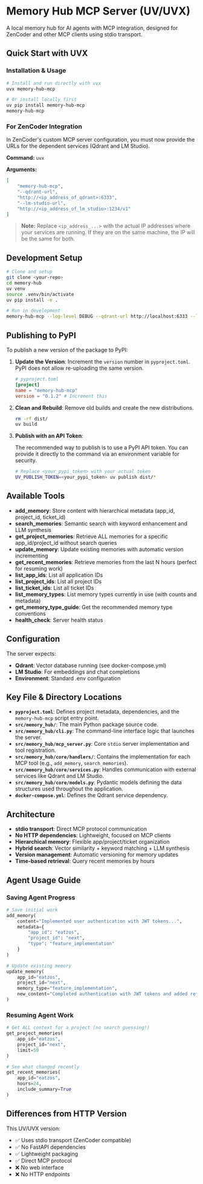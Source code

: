 # Memory Hub MCP Server (UV/UVX)

A local memory hub for AI agents with MCP integration, designed for ZenCoder and other MCP clients using stdio transport.

## Quick Start with UVX

### Installation & Usage

```bash
# Install and run directly with uvx
uvx memory-hub-mcp

# Or install locally first
uv pip install memory-hub-mcp
memory-hub-mcp
```

### For ZenCoder Integration

In ZenCoder's custom MCP server configuration, you must now provide the URLs for the dependent services (Qdrant and LM Studio).

**Command:** `uvx`

**Arguments:** 
```json
[
    "memory-hub-mcp",
    "--qdrant-url",
    "http://<ip_address_of_qdrant>:6333",
    "--lm-studio-url",
    "http://<ip_address_of_lm_studio>:1234/v1"
]
```
> **Note:** Replace `<ip_address_...>` with the actual IP addresses where your services are running. If they are on the same machine, the IP will be the same for both.

## Development Setup

```bash
# Clone and setup
git clone <your-repo>
cd memory-hub
uv venv
source .venv/bin/activate
uv pip install -e .

# Run in development
memory-hub-mcp --log-level DEBUG --qdrant-url http://localhost:6333 --lm-studio-url http://localhost:1234/v1
```

## Publishing to PyPI

To publish a new version of the package to PyPI:

1.  **Update the Version**: Increment the `version` number in `pyproject.toml`. PyPI does not allow re-uploading the same version.
    
    ```toml
    # pyproject.toml
    [project]
    name = "memory-hub-mcp"
    version = "0.1.2" # Increment this
    ```

2.  **Clean and Rebuild**: Remove old builds and create the new distributions.
    
    ```bash
    rm -rf dist/
    uv build
    ```

3.  **Publish with an API Token**:
    
    The recommended way to publish is to use a PyPI API token. You can provide it directly to the command via an environment variable for security.
    
    ```bash
    # Replace <your_pypi_token> with your actual token
    UV_PUBLISH_TOKEN=<your_pypi_token> uv publish dist/*
    ```

## Available Tools

- **add_memory**: Store content with hierarchical metadata (app_id, project_id, ticket_id)
- **search_memories**: Semantic search with keyword enhancement and LLM synthesis
- **get_project_memories**: Retrieve ALL memories for a specific app_id/project_id without search queries
- **update_memory**: Update existing memories with automatic version incrementing
- **get_recent_memories**: Retrieve memories from the last N hours (perfect for resuming work)
- **list_app_ids**: List all application IDs
- **list_project_ids**: List all project IDs  
- **list_ticket_ids**: List all ticket IDs
- **list_memory_types**: List memory types currently in use (with counts and metadata)
- **get_memory_type_guide**: Get the recommended memory type conventions
- **health_check**: Server health status

## Configuration

The server expects:
- **Qdrant**: Vector database running (see docker-compose.yml)
- **LM Studio**: For embeddings and chat completions
- **Environment**: Standard .env configuration

## Key File & Directory Locations

- **`pyproject.toml`**: Defines project metadata, dependencies, and the `memory-hub-mcp` script entry point.
- **`src/memory_hub/`**: The main Python package source code.
- **`src/memory_hub/cli.py`**: The command-line interface logic that launches the server.
- **`src/memory_hub/mcp_server.py`**: Core `stdio` server implementation and tool registration.
- **`src/memory_hub/core/handlers/`**: Contains the implementation for each MCP tool (e.g., `add_memory`, `search_memories`).
- **`src/memory_hub/core/services.py`**: Handles communication with external services like Qdrant and LM Studio.
- **`src/memory_hub/core/models.py`**: Pydantic models defining the data structures used throughout the application.
- **`docker-compose.yml`**: Defines the Qdrant service dependency.

## Architecture

- **stdio transport**: Direct MCP protocol communication
- **No HTTP dependencies**: Lightweight, focused on MCP clients
- **Hierarchical memory**: Flexible app/project/ticket organization
- **Hybrid search**: Vector similarity + keyword matching + LLM synthesis
- **Version management**: Automatic versioning for memory updates
- **Time-based retrieval**: Query recent memories by hours

## Agent Usage Guide

### Saving Agent Progress
```python
# Save initial work
add_memory(
    content="Implemented user authentication with JWT tokens...",
    metadata={
        "app_id": "eatzos",
        "project_id": "next",
        "type": "feature_implementation"
    }
)

# Update existing memory
update_memory(
    app_id="eatzos",
    project_id="next", 
    memory_type="feature_implementation",
    new_content="Completed authentication with JWT tokens and added refresh token logic..."
)
```

### Resuming Agent Work
```python
# Get ALL context for a project (no search guessing!)
get_project_memories(
    app_id="eatzos",
    project_id="next",
    limit=50
)

# See what changed recently
get_recent_memories(
    app_id="eatzos",
    hours=24,
    include_summary=True
)
```

## Differences from HTTP Version

This UV/UVX version:
- ✅ Uses stdio transport (ZenCoder compatible)
- ✅ No FastAPI dependencies
- ✅ Lightweight packaging
- ✅ Direct MCP protocol
- ❌ No web interface
- ❌ No HTTP endpoints 